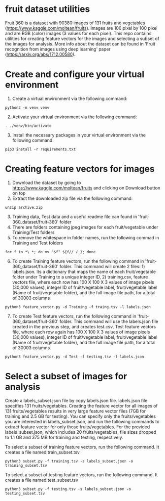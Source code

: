 # fruit dataset utilities

Fruit 360 is a dataset with 90380 images of 131 fruits and vegetables (https://www.kaggle.com/moltean/fruits).
Images are 100 pixel by 100 pixel and are RGB (color) images (3 values for each pixel). This repo contains 
utilities for creating feature vectors for the images and selecting a subset of the images for analysis. More info
about the dataset can be found in 'Fruit recognition from images using deep learning' paper (https://arxiv.org/abs/1712.00580). 

# Create and configure your virtual environment

1. Create a virtual environment via the following command:
```
python3 -m venv venv
```
2. Activate your virtual environment via the following command:
```
. ./venv/bin/activate
```
3. Install the necessary packages in your virtual environment via the following command:
```
pip3 install -r requirements.txt
```

# Creating feature vectors for images

1. Download the dataset by going to https://www.kaggle.com/moltean/fruits and clicking on Download button on top
2. Extract the downloaded zip file via the following command:
```
unzip archive.zip
```
3. Training data, Test data and a useful readme file can found in 'fruit-360_dataset/fruit-360' folder
4. There are folders containing jpeg images for each fruit/vegetable under Training/Test folders
5. To remove the whitespace in folder names, run the following commad in Training and Test folders 
```
for f in *\ *; do mv "$f" ${f// /_}; done
```
6. To create Training feature vectors, run the following command in 'fruit-360_dataset/fruit-360' folder. This 
command will create 2 files: 1) labels.json. Its a dictionary that maps the name of each fruit/vegetable folder 
under Training to a unique integer ID, 2) training.csv, feature vectors file, where each row has 
100 X 100 X 3 values of image pixels (30,000 values), integer ID of fruit/vegetable label, fruit/vegetable label 
(Name of fruit/vegetable folder), and the full image file path, for a total of 30003 columns
```
python3 feature_vector.py -d Training -f traing.tsv -l labels.json
```

7. To create Test feature vectors, run the following command in 'fruit-360_dataset/fruit-360' folder. This
command will use the labels.json file created in the previous step, and creates test.csv, Test feature vectors
file, where each row again has 100 X 100 X 3 values of image pixels (30,000 values), integer ID of 
fruit/vegetable label, fruit/vegetable label (Name of fruit/vegetable folder),  and the full image file path,
for a total of 30003 columns
```
python3 feature_vector.py -d Test -f testing.tsv -l labels.json
```

# Select a subset of images for analysis

Create a labels_subset.json file by copy labels.json file. labels.json file specifies 131 fruits/vegetables.
Creating the feature vector for all images of 131 fruits/vegetables results in very large feature vector files 
(7GB for training and 2.5 GB for testing). You can specify only the fruits/vegetables you are interested in 
labels_subset.json, and run the following commands to extract feature vector for only those fruits/vegetables. 
For the provided labels_subset.json, which includes 20 fruits/vegetables, file sizes dropped to 1.1 GB and 375 MB 
for training and testing, respectively.

To select a subset of training feature vectors, run the following command. It creates a file named train_subset.tsv
```
python3 subset.py -f training.tsv -s labels_subset.json -o training_subset.tsv
```

To select a subset of testing feature vectors, run the following command. It creates a file named test_subset.tsv
```
python3 subset.py -f testing.tsv -s labels_subset.json -o testing_subset.tsv
```
